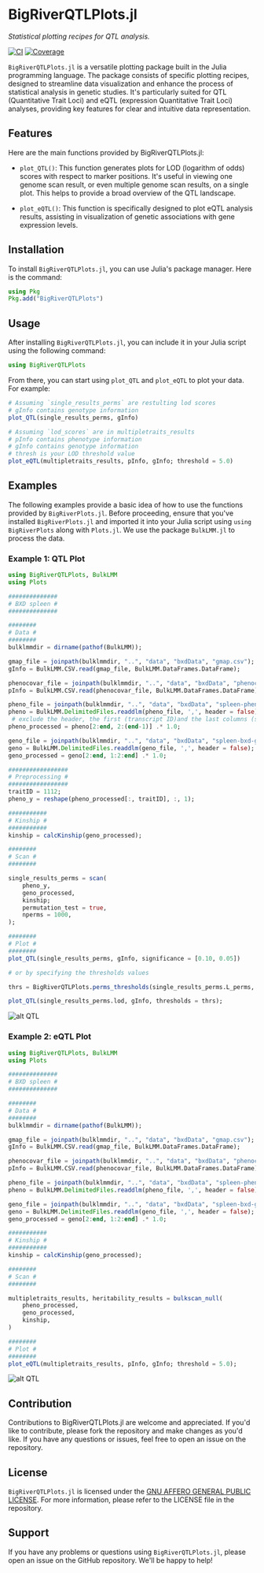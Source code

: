 # BigRiverQTLPlots.jl

*Statistical plotting recipes for QTL analysis.*

[![CI](https://github.com/senresearch/BigRiverQTLPlots.jl/actions/workflows/ci.yml/badge.svg)](https://github.com/senresearch/BigRiverQTLPlots.jl/actions/workflows/ci.yml)
[![Coverage](https://codecov.io/gh/senresearch/BigRiverQTLPlots.jl/branch/main/graph/badge.svg)](https://codecov.io/gh/senresearch/BigRiverQTLPlots.jl)

`BigRiverQTLPlots.jl` is a versatile plotting package built in the Julia programming language. The package consists of specific plotting recipes, designed to streamline data visualization and enhance the process of statistical analysis in genetic studies. It's particularly suited for QTL (Quantitative Trait Loci) and eQTL (expression Quantitative Trait Loci) analyses, providing key features for clear and intuitive data representation.

## Features
Here are the main functions provided by BigRiverQTLPlots.jl:

- `plot_QTL()`: This function generates plots for LOD (logarithm of odds) scores with respect to marker positions. It's useful in viewing one genome scan result, or even multiple genome scan results, on a single plot. This helps to provide a broad overview of the QTL landscape.

- `plot_eQTL()`: This function is specifically designed to plot eQTL analysis results, assisting in visualization of genetic associations with gene expression levels.

## Installation
To install `BigRiverQTLPlots.jl`, you can use Julia's package manager. Here is the command:

```julia
using Pkg
Pkg.add("BigRiverQTLPlots")
```

## Usage
After installing `BigRiverQTLPlots.jl`, you can include it in your Julia script using the following command:

```julia
using BigRiverQTLPlots
```

From there, you can start using `plot_QTL` and `plot_eQTL` to plot your data. For example:

```julia
# Assuming `single_results_perms` are restulting lod scores
# gInfo contains genotype information  
plot_QTL(single_results_perms, gInfo)
```
```julia
# Assuming `lod_scores` are in multipletraits_results
# pInfo contains phenotype information
# gInfo contains genotype information  
# thresh is your LOD threshold value
plot_eQTL(multipletraits_results, pInfo, gInfo; threshold = 5.0)
```
## Examples
The following examples provide a basic idea of how to use the functions provided by `BigRiverPlots.jl`. Before proceeding, ensure that you've installed `BigRiverPlots.jl` and imported it into your Julia script using `using BigRiverPlots` along with `Plots.jl`. We use the package `BulkLMM.jl` to process the data.
### Example 1: QTL Plot
```julia
using BigRiverQTLPlots, BulkLMM
using Plots

##############
# BXD spleen #
##############

########
# Data #
########
bulklmmdir = dirname(pathof(BulkLMM));

gmap_file = joinpath(bulklmmdir, "..", "data", "bxdData", "gmap.csv");
gInfo = BulkLMM.CSV.read(gmap_file, BulkLMM.DataFrames.DataFrame);

phenocovar_file = joinpath(bulklmmdir, "..", "data", "bxdData", "phenocovar.csv");
pInfo = BulkLMM.CSV.read(phenocovar_file, BulkLMM.DataFrames.DataFrame);

pheno_file = joinpath(bulklmmdir, "..", "data", "bxdData", "spleen-pheno-nomissing.csv");
pheno = BulkLMM.DelimitedFiles.readdlm(pheno_file, ',', header = false);
 # exclude the header, the first (transcript ID)and the last columns (sex)
pheno_processed = pheno[2:end, 2:(end-1)] .* 1.0;

geno_file = joinpath(bulklmmdir, "..", "data", "bxdData", "spleen-bxd-genoprob.csv")
geno = BulkLMM.DelimitedFiles.readdlm(geno_file, ',', header = false);
geno_processed = geno[2:end, 1:2:end] .* 1.0;

#################
# Preprocessing #
#################
traitID = 1112;
pheno_y = reshape(pheno_processed[:, traitID], :, 1);

###########
# Kinship #
###########
kinship = calcKinship(geno_processed);

########
# Scan #
########

single_results_perms = scan(
	pheno_y,
	geno_processed,
	kinship;
	permutation_test = true,
	nperms = 1000,
);

########
# Plot #
########
plot_QTL(single_results_perms, gInfo, significance = [0.10, 0.05])

# or by specifying the thresholds values

thrs = BigRiverQTLPlots.perms_thresholds(single_results_perms.L_perms, [0.10, 0.05]);

plot_QTL(single_results_perms.lod, gInfo, thresholds = thrs);
```

![alt QTL](images/QTL_thrs_example.svg)


### Example 2: eQTL Plot

```julia
using BigRiverQTLPlots, BulkLMM
using Plots

##############
# BXD spleen #
##############

########
# Data #
########
bulklmmdir = dirname(pathof(BulkLMM));

gmap_file = joinpath(bulklmmdir, "..", "data", "bxdData", "gmap.csv");
gInfo = BulkLMM.CSV.read(gmap_file, BulkLMM.DataFrames.DataFrame);

phenocovar_file = joinpath(bulklmmdir, "..", "data", "bxdData", "phenocovar.csv");
pInfo = BulkLMM.CSV.read(phenocovar_file, BulkLMM.DataFrames.DataFrame);

pheno_file = joinpath(bulklmmdir, "..", "data", "bxdData", "spleen-pheno-nomissing.csv");
pheno = BulkLMM.DelimitedFiles.readdlm(pheno_file, ',', header = false);

geno_file = joinpath(bulklmmdir, "..", "data", "bxdData", "spleen-bxd-genoprob.csv")
geno = BulkLMM.DelimitedFiles.readdlm(geno_file, ',', header = false);
geno_processed = geno[2:end, 1:2:end] .* 1.0;

###########
# Kinship #
###########
kinship = calcKinship(geno_processed);

########
# Scan #
########

multipletraits_results, heritability_results = bulkscan_null(
	pheno_processed,
	geno_processed,
	kinship,
)

########
# Plot #
########
plot_eQTL(multipletraits_results, pInfo, gInfo; threshold = 5.0);
```

![alt QTL](images/eQTL_example2.svg)


## Contribution
Contributions to BigRiverQTLPlots.jl are welcome and appreciated. If you'd like to contribute, please fork the repository and make changes as you'd like. If you have any questions or issues, feel free to open an issue on the repository.

## License
`BigRiverQTLPlots.jl` is licensed under the [GNU AFFERO GENERAL PUBLIC LICENSE](LICENSE). For more information, please refer to the LICENSE file in the repository.

## Support
If you have any problems or questions using `BigRiverQTLPlots.jl`, please open an issue on the GitHub repository. We'll be happy to help!